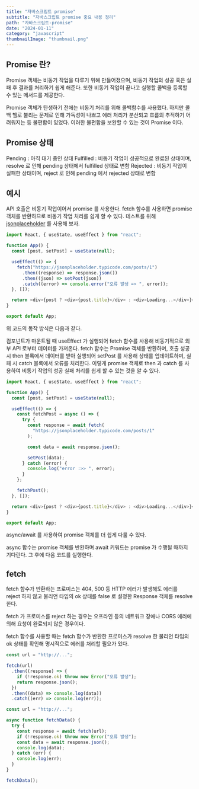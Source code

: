 ```yaml
---
title: "자바스크립트 promise"
subtitle: "자바스크립트 promise 중요 내용 정리"
path: "자바스크립트-promise"
date: "2024-01-11"
category: "javascript"
thumbnailImage: "thumbnail.png"
---
```


## Promise 란?

Promise 객체는 비동기 작업을 다루기 위해 만들어졌으며, 비동기 작업의 성공 혹은 실패 후 결과를 처리하기 쉽게 해준다. 또한 비동기 작업이 끝나고 실행할 콜백을 등록할 수 있는 메서드를 제공한다.

Promise 객체가 탄생하기 전에는 비동기 처리를 위해 콜백함수를 사용했다. 하지만 콜백 헬로 불리는 문제로 인해 가독성이 나쁘고 에러 처리가 분산되고 흐름의 추적하기 어려워지는 등 불편함이 있었다. 이러한 불편함을 보완할 수 있는 것이 Promise 이다.

## Promise 상태

Pending : 아직 대기 중인 상태
Fulfilled : 비동기 작업이 성공적으로 완료된 상태이며, resolve 로 인해 pending 상태에서 fulfilled 상태로 변함
Rejected : 비동기 작업이 실패한 상태이며, reject 로 인해 pending 에서 rejected 상태로 변함

## 예시

API 호출은 비동기 작업이어서 promise 를 사용한다. fetch 함수를 사용하면 promise 객체를 반환하므로 비동기 작업 처리를 쉽게 할 수 있다. 테스트를 위해 [jsonplaceholder](https://jsonplaceholder.typicode.com/posts/1) 를 사용해 보자.

```javascript
import React, { useState, useEffect } from "react";

function App() {
  const [post, setPost] = useState(null);

  useEffect(() => {
    fetch("https://jsonplaceholder.typicode.com/posts/1")
      .then((response) => response.json())
      .then((json) => setPost(json))
      .catch((error) => console.error("오류 발생 => ", error));
  }, []);

  return <div>{post ? <div>{post.title}</div> : <div>Loading...</div>}</div>;
}

export default App;
```

위 코드의 동작 방식은 다음과 같다.

컴포넌트가 마운트될 때 useEffect 가 실행되어 fetch 함수를 사용해 비동기적으로 외부 API 로부터 데이터를 가져온다. fetch 함수는 Promise 객체를 반환하며, 호출 성공 시 then 블록에서 데이터를 받아 실행되어 setPost 를 사용해 상태를 업데이트하며, 실패 시 catch 블록에서 오류를 처리한다. 이렇게 promise 객체로 then 과 catch 를 사용하여 비동기 작업의 성공 실패 처리를 쉽게 할 수 있는 것을 알 수 있다.

```javascript
import React, { useState, useEffect } from "react";

function App() {
  const [post, setPost] = useState(null);

  useEffect(() => {
    const fetchPost = async () => {
      try {
        const response = await fetch(
          "https://jsonplaceholder.typicode.com/posts/1"
        );

        const data = await response.json();

        setPost(data);
      } catch (error) {
        console.log("error :>> ", error);
      }
    };

    fetchPost();
  }, []);

  return <div>{post ? <div>{post.title}</div> : <div>Loading...</div>}</div>;
}

export default App;
```

async/await 를 사용하여 promise 객체를 더 쉽게 다룰 수 있다.

async 함수는 promise 객체를 반환하며 await 키워드는 promise 가 수행될 때까지 기다린다. 그 후에 다음 코드를 실행한다.

## fetch

fetch 함수가 반환하는 프로미스는 404, 500 등 HTTP 에러가 발생해도 에러를 reject 하지 않고 불리언 타입의 ok 상태를 false 로 설정한 Response 객체를 resolve 한다.

fetch 가 프로미스를 reject 하는 경우는 오프라인 등의 네트워크 장애나 CORS 에러에 의해 요청이 완료되지 않은 경우이다.

fetch 함수를 사용할 때는 fetch 함수가 반환한 프로미스가 resolve 한 불리언 타임의 ok 상태를 확인해 명시적으로 에러를 처리할 필요가 있다.

```javascript
const url = "http://...";

fetch(url)
  .then((response) => {
    if (!response.ok) throw new Error("오류 발생");
    return response.json();
  })
  .then((data) => console.log(data))
  .catch((err) => console.log(err));
```

```javascript
const url = "http://...";

async function fetchData() {
  try {
    const response = await fetch(url);
    if (!response.ok) throw new Error("오류 발생");
    const data = await response.json();
    console.log(data);
  } catch (err) {
    console.log(err);
  }
}

fetchData();
```
